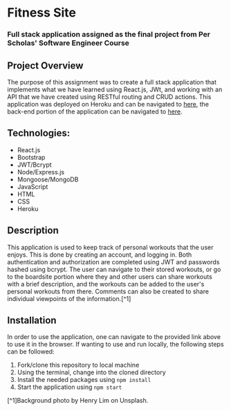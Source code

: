# Fitness Site
### Full stack application assigned as the final project from Per Scholas' Software Engineer Course

## Project Overview
The purpose of this assignment was to create a full stack application that implements what we have learned using React.js, JWt, and working with an API that we have created using RESTful routing and CRUD actions. This application was deployed on Heroku and can be navigated to [here](https://jmfitness.herokuapp.com/login), the back-end portion of the application can be navigated to [here](https://github.com/Sapphire-Coder/fitness-api).

## Technologies:
- React.js
- Bootstrap
- JWT/Bcrypt
- Node/Express.js
- Mongoose/MongoDB
- JavaScript
- HTML
- CSS
- Heroku

## Description
This application is used to keep track of personal workouts that the user enjoys. This is done by creating an account, and logging in. Both authentication and authorization are completed using JWT and passwords hashed using bcrypt. The user can navigate to their stored workouts, or go to the boardsite portion where they and other users can share workouts with a brief description, and the workouts can be added to the user's personal workouts from there. Comments can also be created to share individual viewpoints of the information.[^1]

## Installation
In order to use the application, one can navigate to the provided link above to use it in the browser. If wanting to use and run locally, the following steps can be followed:
1. Fork/clone this repository to local machine
2. Using the terminal, change into the cloned directory
3. Install the needed packages using `npm install`
4. Start the application using `npm start`

[^1]Background photo by Henry Lim on Unsplash.